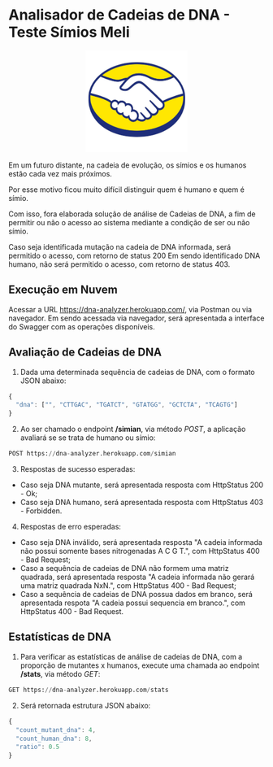 # Analisador de Cadeias de DNA - Teste Símios Meli

<p align="center"><img src="https://github.com/jokarichardson/dna-analyzer/blob/master/src/main/resources/meli.png" width="200" height="200" /></p>

Em um futuro distante, na cadeia de evolução, os símios e os humanos estão cada vez mais próximos. 

Por esse motivo ficou muito difícil distinguir quem é humano e quem é símio.

Com isso, fora elaborada solução de análise de Cadeias de DNA, a fim de permitir ou não o acesso ao sistema mediante a condição de ser ou não símio.

Caso seja identificada mutação na cadeia de DNA informada, será permitido o acesso, com retorno de status 200
Em sendo identificado DNA humano, não será permitido o acesso, com retorno de status 403.

## Execução em Nuvem

Acessar a URL https://dna-analyzer.herokuapp.com/, via Postman ou via navegador.
Em sendo acessada via navegador, será apresentada a interface do Swagger com as operações disponíveis.

## Avaliação de Cadeias de DNA

1. Dada uma determinada sequência de cadeias de DNA, com o formato JSON abaixo:

```javascript
{
  "dna": ["", "CTTGAC", "TGATCT", "GTATGG", "GCTCTA", "TCAGTG"]
}
```

2. Ao ser chamado o endpoint <b>/simian</b>, via método <i>POST</i>, a aplicação avaliará se se trata de humano ou símio:
```python
POST https://dna-analyzer.herokuapp.com/simian
```

3. Respostas de sucesso esperadas:
- Caso seja DNA mutante, será apresentada resposta com HttpStatus 200 - Ok;
- Caso seja DNA humano, será apresentada resposta com HttpStatus 403 - Forbidden.

4. Respostas de erro esperadas:
- Caso seja DNA inválido, será apresentada resposta "A cadeia informada não possui somente bases nitrogenadas A C G T.", com HttpStatus 400 - Bad Request;
- Caso a sequência de cadeias de DNA não formem uma matriz quadrada, será apresentada resposta "A cadeia informada não gerará uma matriz quadrada NxN.", com HttpStatus 400 - Bad Request;
- Caso a sequência de cadeias de DNA possua dados em branco, será apresentada respota "A cadeia possui sequencia em branco.", com HttpStatus 400 - Bad Request.

## Estatísticas de DNA

1. Para verificar as estatísticas de análise de cadeias de DNA, com a proporção de mutantes x humanos, execute uma chamada ao endpoint <b>/stats</b>, via método <i>GET</i>:
```python
GET https://dna-analyzer.herokuapp.com/stats
```

2. Será retornada estrutura JSON abaixo:
```javascript
{
  "count_mutant_dna": 4,
  "count_human_dna": 8,
  "ratio": 0.5
}
```
